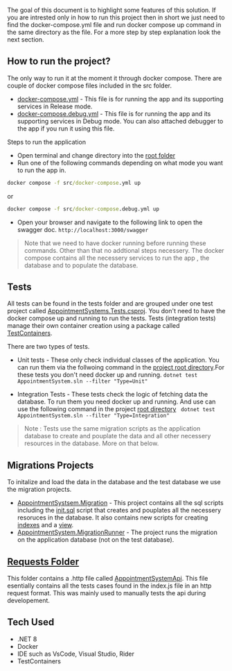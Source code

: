 The goal of this document is to highlight some features of this solution. If you are intrested only in how to run this project then in short we just need to find the docker-compose.yml file and run docker compose up command in the same directory as the file. For a more step by step explanation look the next section.

## How to run the project?
The only way to run it at the moment it through docker compose. There are couple of docker compose files included in the src folder.

- [docker-compose.yml](./src/docker-compose.yml) - This file is for running the app and its supporting services in Release mode. 
- [docker-compose.debug.yml](./src/docker-compose.debug.yml.yml) - This file is for running the app and its supporting services in Debug mode. You can also attached debugger to the app if you run it using this file.

Steps to run the application 

- Open terminal and change directory into the [root folder](.)
- Run one of the following commands depending on what mode you want to run the app in.
  
```cmd 
docker compose -f src/docker-compose.yml up
```
or 
```cmd
docker compose -f src/docker-compose.debug.yml up
```
- Open your browser and navigate to the following link to open the swagger doc.
  `http://localhost:3000/swagger`


> Note that we need to have docker running before running these commands. Other than that no addtional steps necessery. The docker compose contains all the necessery services to run the app , the database and to populate the database.

## Tests
All tests can be found in the tests folder and are grouped under one test project called [AppointmentSystems.Tests.csproj](./tests/AppointmentSystem.Tests/AppointmentSystem.Tests.csproj). You don't need to have the docker compose up and running to run the tests. Tests (integration tests) manage their own container creation using a package called [TestContainers](https://testcontainers.com/).

There are two types of tests.

- Unit tests - These only check individual classes of the application. You can run them via the follwoing command in the [project root directory](./).For these tests you don't need docker up and running.
  `dotnet test AppointmentSystem.sln --filter "Type=Unit" `

- Integration Tests - These tests check the logic of fetching data the database. To run them you need docker up and running. And use can use the following command in the project [root directory](./)
  ` dotnet test AppointmentSystem.sln --filter "Type=Integration"`

> Note : Tests use the same migration scripts as the application database to create and pouplate the data and all other necessery resources in the database. More on that below.


## Migrations Projects
To initalize and load the data in the database and the test database we use the migration projects. 
- [AppointmentSystsem.Migration](./src/AppointmentSystem.Migration/) - This project contains all the sql scripts including the [init.sql](./src/AppointmentSystem.Migration/Scripts/00001-init.sql) script that creates and pouplates all the necessery resoruces in the database. It also contains new scripts for creating [indexes](./src//AppointmentSystem.Migration//Scripts/00002-CreateIndex.sql) and a [view](./src/AppointmentSystem.Migration/Scripts//00003-CreateView.sql).
- [AppointmentSystem.MigrationRunner](./src/AppointmentSystem.MigrationRunner/) - The project runs the migration on the application database (not on the test database).


## [Requests Folder](./requests/)
This folder contains a .http file called [AppointmentSystemApi](./requests/AppointmentSystemApi.http). This file esentially contains all the tests cases found in the index.js file in an http request format. This was mainly used to manually tests the api during developement.


## Tech Used
- .NET 8
- Docker
- IDE such as VsCode, Visual Studio, Rider
- TestContainers

